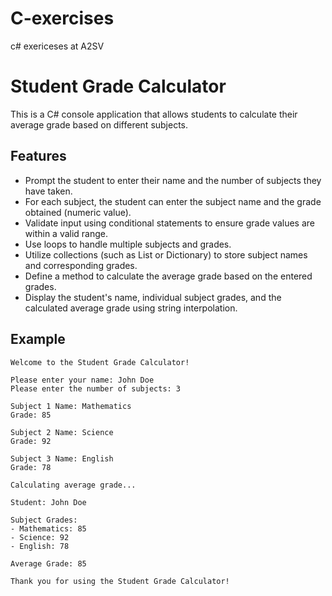 # C-exercises
c# exericeses at A2SV

# Student Grade Calculator

This is a C# console application that allows students to calculate their average grade based on different subjects.

## Features

- Prompt the student to enter their name and the number of subjects they have taken.
- For each subject, the student can enter the subject name and the grade obtained (numeric value).
- Validate input using conditional statements to ensure grade values are within a valid range.
- Use loops to handle multiple subjects and grades.
- Utilize collections (such as List or Dictionary) to store subject names and corresponding grades.
- Define a method to calculate the average grade based on the entered grades.
- Display the student's name, individual subject grades, and the calculated average grade using string interpolation.


## Example

```plaintext
Welcome to the Student Grade Calculator!

Please enter your name: John Doe
Please enter the number of subjects: 3

Subject 1 Name: Mathematics
Grade: 85

Subject 2 Name: Science
Grade: 92

Subject 3 Name: English
Grade: 78

Calculating average grade...

Student: John Doe

Subject Grades:
- Mathematics: 85
- Science: 92
- English: 78

Average Grade: 85

Thank you for using the Student Grade Calculator!
